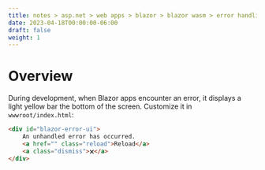 ```yaml
---
title: notes > asp.net > web apps > blazor > blazor wasm > error handling
date: 2023-04-18T00:00:00-06:00
draft: false
weight: 1
---
```


# Overview
During development, when Blazor apps encounter an error, it displays a light yellow bar the bottom of the screen.
Customize it in `wwwroot/index.html`:
```html
<div id="blazor-error-ui">
    An unhandled error has occurred.
    <a href="" class="reload">Reload</a>
    <a class="dismiss">🗙</a>
</div>
```
